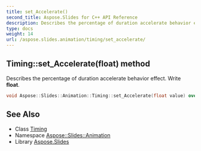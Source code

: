 ```yaml
---
title: set_Accelerate()
second_title: Aspose.Slides for C++ API Reference
description: Describes the percentage of duration accelerate behavior effect. Write float.
type: docs
weight: 14
url: /aspose.slides.animation/timing/set_accelerate/
---
```

## Timing::set_Accelerate(float) method


Describes the percentage of duration accelerate behavior effect. Write **float**.

```cpp
void Aspose::Slides::Animation::Timing::set_Accelerate(float value) override
```

## See Also

* Class [Timing](../)
* Namespace [Aspose::Slides::Animation](../../)
* Library [Aspose.Slides](../../../)
